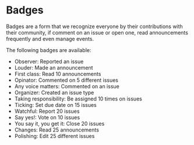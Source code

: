 # Badges

Badges are a form that we recognize everyone by their contributions with their
community, if comment on an issue or open one, read announcements frequently and
even manage events.


The following badges are available:

- Observer: Reported an issue
- Louder: Made an announcement
- First class: Read 10 announcements
- Opinator: Commented on 5 different issues
- Any voice matters: Commented on an issue
- Organizer: Created an issue type
- Taking responsibility: Be assigned 10 times on issues
- Ticking: Set due date on 15 issues
- Watchful: Report 20 issues
- Say yes!: Vote on 10 issues
- You say it, you get it: Close 20 issues
- Changes: Read 25 announcements
- Polishing: Edit 25 different issues
